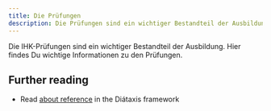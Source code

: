 ```yaml
---
title: Die Prüfungen
description: Die Prüfungen sind ein wichtiger Bestandteil der Ausbildung. Hier findes Du wichtige Informationen zu den Prüfungen.
---
```


Die IHK-Prüfungen sind ein wichtiger Bestandteil der Ausbildung. Hier findes Du wichtige Informationen zu den Prüfungen.

## Further reading

- Read [about reference](https://diataxis.fr/reference/) in the Diátaxis framework
